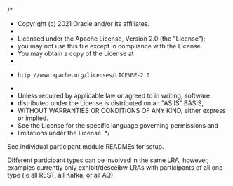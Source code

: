 /*
 * Copyright (c) 2021 Oracle and/or its affiliates.
 *
 * Licensed under the Apache License, Version 2.0 (the "License");
 * you may not use this file except in compliance with the License.
 * You may obtain a copy of the License at
 *
 *     http://www.apache.org/licenses/LICENSE-2.0
 *
 * Unless required by applicable law or agreed to in writing, software
 * distributed under the License is distributed on an "AS IS" BASIS,
 * WITHOUT WARRANTIES OR CONDITIONS OF ANY KIND, either express or implied.
 * See the License for the specific language governing permissions and
 * limitations under the License.
 */

See individual participant module READMEs for setup.

Different participant types can be involved in the same LRA, however, 
examples currently only exhibit/desceibw LRAs with participants of all one type (ie all REST, all Kafka, or all AQ)